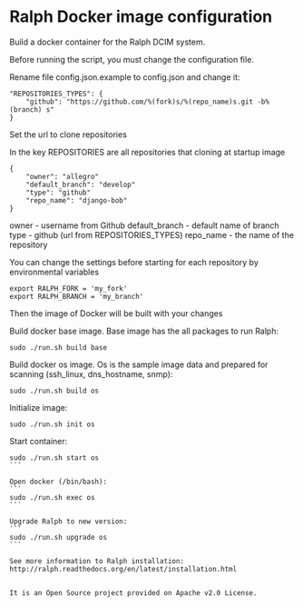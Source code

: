 # Ralph Docker image configuration

Build a docker container for the Ralph DCIM system.

Before running the script, you must change the configuration file.

Rename file config.json.example to config.json and change it:

```
"REPOSITORIES_TYPES": {
    "github": "https://github.com/%(fork)s/%(repo_name)s.git -b% (branch) s"
}
```
Set the url to clone repositories

In the key REPOSITORIES are all repositories that cloning at startup image
```
{
    "owner": "allegro"
    "default_branch": "develop"
    "type": "github"
    "repo_name": "django-bob"
}
```

owner - username from Github
default_branch - default name of branch
type - github (url from REPOSITORIES_TYPES)
repo_name - the name of the repository

You can change the settings before starting for each repository by environmental variables

```
export RALPH_FORK = 'my_fork'
export RALPH_BRANCH = 'my_branch'
```

Then the image of Docker will be built with your changes



Build docker base image. Base image has the all packages to run Ralph:
```
sudo ./run.sh build base
```

Build docker os image. Os is the sample image data and prepared for scanning (ssh_linux, dns_hostname, snmp):
```
sudo ./run.sh build os
```

Initialize image:
```
sudo ./run.sh init os
```

Start container:
````
sudo ./run.sh start os
```

Open docker (/bin/bash):
```
sudo ./run.sh exec os
```

Upgrade Ralph to new version:
```
sudo ./run.sh upgrade os
```

See more information to Ralph installation: http://ralph.readthedocs.org/en/latest/installation.html 


It is an Open Source project provided on Apache v2.0 License.
